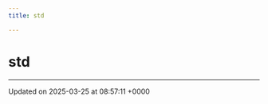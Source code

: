 ```yaml
---
title: std

---
```


# std








-------------------------------

Updated on 2025-03-25 at 08:57:11 +0000